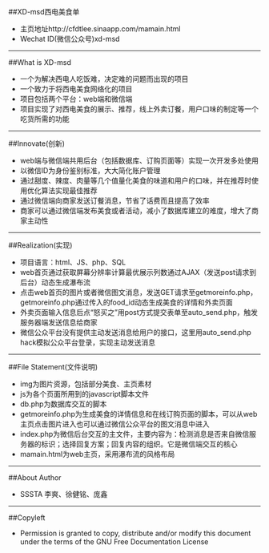 ##XD-msd西电美食单


* 主页地址http://cfdtlee.sinaapp.com/mamain.html
* Wechat ID(微信公众号)xd-msd

---

##What is XD-msd
* 一个为解决西电人吃饭难，决定难的问题而出现的项目
* 一个致力于将西电美食网络化的项目
* 项目包括两个平台：web端和微信端
* 项目实现了对西电美食的展示、推荐，线上外卖订餐，用户口味的制定等一个吃货所需的功能

---

##Innovate(创新)
* web端与微信端共用后台（包括数据库、订购页面等）实现一次开发多处使用
* 以微信ID为身份鉴别标准，大大简化账户管理
* 通过甜度、辣度、肉量等几个值量化美食的味道和用户的口味，并在推荐时使用优化算法实现最佳推荐
* 通过微信端向商家发送订餐消息，节省了话费而且提高了效率
* 商家可以通过微信端发布美食或者活动，减小了数据库建立的难度，增大了商家主动性

---

##Realization(实现)
* 项目语言：html、JS、php、SQL
* web首页通过获取屏幕分辨率计算最优展示列数通过AJAX（发送post请求到后台）动态生成瀑布流
* 点击web首页的图片或者微信图文消息，发送GET请求至getmoreinfo.php，getmoreinfo.php通过传入的food_id动态生成美食的详情和外卖页面
* 外卖页面输入信息后点“怒买之”用post方式提交表单至auto_send.php，触发服务器端发送信息给商家
* 微信公众平台没有提供主动发送消息给用户的接口，这里用auto_send.php hack模拟公众平台登录，实现主动发送消息

---

##File Statement(文件说明)
* img为图片资源，包括部分美食、主页素材
* js为各个页面所用到的javascript脚本文件
* db.php为数据库交互的脚本
* getmoreinfo.php为生成美食的详情信息和在线订购页面的脚本，可以从web主页点击图片进入也可以通过微信公众平台的图文消息中进入
* index.php为微信后台交互的主文件，主要内容为：检测消息是否来自微信服务器的标识；选择回复方案；回复内容的组织。它是微信端交互的核心
* mamain.html为web主页，采用瀑布流的风格布局

---

##About Author
* SSSTA 李爽、徐健铭、庞鑫

---

##Copyleft
* Permission is granted to copy, distribute and/or modify this document under
the terms of the GNU Free Documentation License
